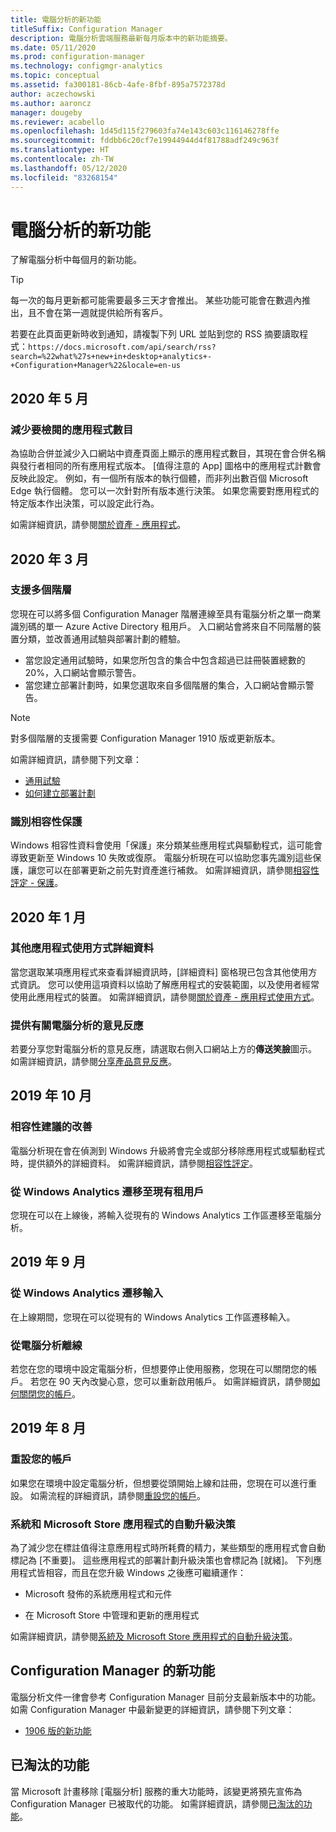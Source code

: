```yaml
---
title: 電腦分析的新功能
titleSuffix: Configuration Manager
description: 電腦分析雲端服務最新每月版本中的新功能摘要。
ms.date: 05/11/2020
ms.prod: configuration-manager
ms.technology: configmgr-analytics
ms.topic: conceptual
ms.assetid: fa300181-86cb-4afe-8fbf-895a7572378d
author: aczechowski
ms.author: aaroncz
manager: dougeby
ms.reviewer: acabello
ms.openlocfilehash: 1d45d115f279603fa74e143c603c116146278ffe
ms.sourcegitcommit: fddbb6c20cf7e19944944d4f81788adf249c963f
ms.translationtype: HT
ms.contentlocale: zh-TW
ms.lasthandoff: 05/12/2020
ms.locfileid: "83268154"
---
```

# <a name="whats-new-in-desktop-analytics"></a>電腦分析的新功能

了解電腦分析中每個月的新功能。

> [!TIP]
> 每一次的每月更新都可能需要最多三天才會推出。 某些功能可能會在數週內推出，且不會在第一週就提供給所有客戶。

若要在此頁面更新時收到通知，請複製下列 URL 並貼到您的 RSS 摘要讀取程式：`https://docs.microsoft.com/api/search/rss?search=%22what%27s+new+in+desktop+analytics+-+Configuration+Manager%22&locale=en-us`
<!-- a locale is required for the RSS search string -->

## <a name="may-2020"></a>2020 年 5 月

### <a name="reduce-the-number-of-apps-for-review"></a>減少要檢閱的應用程式數目

<!-- 5542186 -->

為協助合併並減少入口網站中資產頁面上顯示的應用程式數目，其現在會合併名稱與發行者相同的所有應用程式版本。 [值得注意的 App] 圖格中的應用程式計數會反映此設定。 例如，有一個所有版本的執行個體，而非列出數百個 Microsoft Edge 執行個體。 您可以一次針對所有版本進行決策。 如果您需要對應用程式的特定版本作出決策，可以設定此行為。

如需詳細資訊，請參閱[關於資產 - 應用程式](about-assets.md#apps)。

## <a name="march-2020"></a>2020 年 3 月

### <a name="support-for-multiple-hierarchies"></a>支援多個階層

<!-- 4814075, 6079184 -->

您現在可以將多個 Configuration Manager 階層連線至具有電腦分析之單一商業識別碼的單一 Azure Active Directory 租用戶。 入口網站會將來自不同階層的裝置分類，並改善通用試驗與部署計劃的體驗。

- 當您設定通用試驗時，如果您所包含的集合中包含超過已註冊裝置總數的 20%，入口網站會顯示警告。
- 當您建立部署計劃時，如果您選取來自多個階層的集合，入口網站會顯示警告。

> [!NOTE]
> 對多個階層的支援需要 Configuration Manager 1910 版或更新版本。

如需詳細資訊，請參閱下列文章：

- [通用試驗](deploy-pilot.md#bkmk_GlobalPilot)
- [如何建立部署計劃](create-deployment-plans.md)

### <a name="identify-compatibility-safeguards"></a>識別相容性保護

<!-- 5746559 -->

Windows 相容性資料會使用「保護」來分類某些應用程式與驅動程式，這可能會導致更新至 Windows 10 失敗或復原。 電腦分析現在可以協助您事先識別這些保護，讓您可以在部署更新之前先對資產進行補救。 如需詳細資訊，請參閱[相容性評定 - 保護](compat-assessment.md#safeguards)。

## <a name="january-2020"></a>2020 年 1 月

### <a name="additional-app-usage-detail"></a>其他應用程式使用方式詳細資料

<!-- 5533890 -->

當您選取某項應用程式來查看詳細資訊時，[詳細資料] 窗格現已包含其他使用方式資訊。 您可以使用這項資料以協助了解應用程式的安裝範圍，以及使用者經常使用此應用程式的裝置。 如需詳細資訊，請參閱[關於資產 - 應用程式使用方式](about-assets.md#usage)。

### <a name="provide-feedback-on-desktop-analytics"></a>提供有關電腦分析的意見反應

<!-- 5451636 -->

若要分享您對電腦分析的意見反應，請選取右側入口網站上方的**傳送笑臉**圖示。 如需詳細資訊，請參閱[分享產品意見反應](get-support.md#bkmk_feedback)。

## <a name="october-2019"></a>2019 年 10 月

### <a name="improvements-to-compatibility-recommendations"></a>相容性建議的改善

<!-- 3594545 -->

電腦分析現在會在偵測到 Windows 升級將會完全或部分移除應用程式或驅動程式時，提供額外的詳細資料。 如需詳細資訊，請參閱[相容性評定](compat-assessment.md#asset-is-removed-during-upgrade)。

### <a name="migrate-from-windows-analytics-to-existing-tenant"></a>從 Windows Analytics 遷移至現有租用戶

<!-- 5202803 -->

您現在可以在上線後，將輸入從現有的 Windows Analytics 工作區遷移至電腦分析。

## <a name="september-2019"></a>2019 年 9 月

### <a name="migrate-inputs-from-windows-analytics"></a>從 Windows Analytics 遷移輸入

<!-- 4252663 -->

在上線期間，您現在可以從現有的 Windows Analytics 工作區遷移輸入。

### <a name="offboard-from-desktop-analytics"></a>從電腦分析離線

<!-- 4972396 -->

若您在您的環境中設定電腦分析，但想要停止使用服務，您現在可以關閉您的帳戶。 若您在 90 天內改變心意，您可以重新啟用帳戶。 如需詳細資訊，請參閱[如何關閉您的帳戶](account-close.md)。

## <a name="august-2019"></a>2019 年 8 月

### <a name="reset-your-account"></a>重設您的帳戶

<!-- 3733897 -->

如果您在環境中設定電腦分析，但想要從頭開始上線和註冊，您現在可以進行重設。 如需流程的詳細資訊，請參閱[重設您的帳戶](account-reset.md)。

### <a name="automatic-upgrade-decision-of-system-and-store-apps"></a>系統和 Microsoft Store 應用程式的自動升級決策

<!-- 3587232 -->

為了減少您在標註值得注意應用程式時所耗費的精力，某些類型的應用程式會自動標記為 [不重要]。 這些應用程式的部署計劃升級決策也會標記為 [就緒]。 下列應用程式皆相容，而且在您升級 Windows 之後應可繼續運作：

- Microsoft 發佈的系統應用程式和元件

- 在 Microsoft Store 中管理和更新的應用程式

如需詳細資訊，請參閱[系統及 Microsoft Store 應用程式的自動升級決策](about-assets.md#bkmk_plan-autoapp)。

## <a name="whats-new-in-configuration-manager"></a>Configuration Manager 的新功能

電腦分析文件一律會參考 Configuration Manager 目前分支最新版本中的功能。 如需 Configuration Manager 中最新變更的詳細資訊，請參閱下列文章：

<!-- - [What's new in version 1910](../core/plan-design/changes/whats-new-in-version-1910.md#bkmk_da) -->

- [1906 版的新功能](../core/plan-design/changes/whats-new-in-version-1906.md#bkmk_da)

## <a name="deprecated-features"></a>已淘汰的功能

當 Microsoft 計畫移除 [電腦分析] 服務的重大功能時，該變更將預先宣佈為 Configuration Manager 已被取代的功能。 如需詳細資訊，請參閱[已淘汰的功能](../core/plan-design/changes/deprecated/removed-and-deprecated-cmfeatures.md#deprecated-features)。
